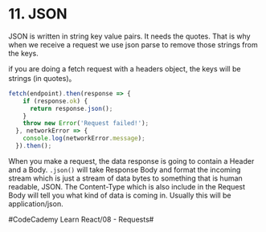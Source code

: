 # 11. JSON
JSON is written in string key value pairs.  It needs the quotes.  That is why when we receive a request we use json parse to remove those strings from the keys.

if you are doing a fetch request with a headers object, the keys will be strings (in quotes)。

``` javascript
fetch(endpoint).then(response => {
    if (response.ok) {
      return response.json();
    }
    throw new Error('Request failed!');
  }, networkError => {
    console.log(networkError.message);
  }).then();
```

When you make a request, the data response is going to contain a Header and a Body. `.json()` will take Response Body and format the incoming stream which is just a stream of data bytes to something that is human readable, JSON. The Content-Type which is also include in the Request Body will tell you what kind of data is coming in. Usually this will be application/json.


#CodeCademy Learn React/08 - Requests#